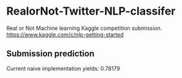 # RealorNot-Twitter-NLP-classifer
Real or Not Machine learning Kaggle competition submission. https://www.kaggle.com/c/nlp-getting-started

## Submission prediction 
Current naive implementation yields: 0.78179 
